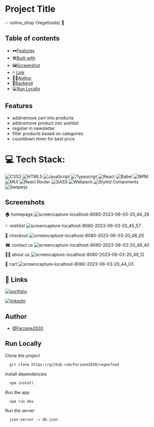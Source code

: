 
# Project Title

✅ online_shop (Vegefoods) 🛒

## Table of contents
  - 🕶[Features](#features)
  - 🛠[Built with](#built-with)
  - 🖼[Screenshot](#screenshot)
  - 🖱 [Link](#links)
  - 👩‍💻[Author](#author)
  - 🛅[Backend](#API)
  - 💻[Run Locally](#Run_Locally)


## Features


- add/remove cart into products 
- add/remove product into wishlist
- register in newsletter
- filter products based on categories
- countdown timer for best price

# 💻 Tech Stack:
![CSS3](https://img.shields.io/badge/css3-%231572B6.svg?style=plastic&logo=css3&logoColor=white) ![HTML5](https://img.shields.io/badge/html5-%23E34F26.svg?style=plastic&logo=html5&logoColor=white) ![JavaScript](https://img.shields.io/badge/javascript-%23323330.svg?style=plastic&logo=javascript&logoColor=%23F7DF1E) ![Typescript](https://img.shields.io/badge/Typescript-F9DC3e?style=plastic&logo=typescript&logoColor=violet) ![React](https://img.shields.io/badge/react-%2320232a.svg?style=plastic&logo=react&logoColor=%2361DAFB)  ![Babel](https://img.shields.io/badge/Babel-F9DC3e?style=plastic&logo=babel&logoColor=black)  ![NPM](https://img.shields.io/badge/NPM-%23000000.svg?style=plastic&logo=npm&logoColor=white) ![MUI](https://img.shields.io/badge/MUI-%230081CB.svg?style=plastic&logo=material-ui&logoColor=white)  ![React Router](https://img.shields.io/badge/React_Router-CA4245?style=plastic&logo=react-router&logoColor=white)  ![SASS](https://img.shields.io/badge/SASS-hotpink.svg?style=plastic&logo=SASS&logoColor=white) ![Webpack](https://img.shields.io/badge/webpack-%238DD6F9.svg?style=plastic&logo=webpack&logoColor=black) ![Styled Components](https://img.shields.io/badge/styled--components-DB7093?style=plastic&logo=styled-components&logoColor=white) ![Swiperjs](https://img.shields.io/badge/swiper-js-DB7093?style=plastic&logo=styled-components&logoColor=white) 

## Screenshots
🏠 homepage
![screencapture-localhost-8080-2023-06-03-20_44_26](https://github.com/Farzane2630/vegeefood/assets/110881082/90d1cf01-e964-4049-b49f-a92d9af1837a)

✨ wishlist
![screencapture-localhost-8080-2023-06-03-20_45_57](https://github.com/Farzane2630/vegeefood/assets/110881082/a86559d6-f3e0-4af9-9739-a1540239abf4)

💸 checkout
![screencapture-localhost-8080-2023-06-03-20_48_05](https://github.com/Farzane2630/vegeefood/assets/110881082/ed1e41a1-0bd2-4ea0-bc75-81018358ace4)

☎ contact us
![screencapture-localhost-8080-2023-06-03-20_48_40](https://github.com/Farzane2630/vegeefood/assets/110881082/f7b550aa-2bea-4e0f-842c-c6f0b9fba308)

🧙‍♀️ about us
![screencapture-localhost-8080-2023-06-03-20_49_12](https://github.com/Farzane2630/vegeefood/assets/110881082/9f127c4e-27ed-4419-a3b8-86971dbb34e2)

🛒 cart
![screencapture-localhost-8080-2023-06-03-20_44_03](https://github.com/Farzane2630/vegeefood/assets/110881082/e6edab3b-fa1f-4494-89dc-7e0fb9109629)

## 🔗 Links
[![portfolio](https://img.shields.io/badge/github-000?style=for-the-badge&logo=github&logoColor=white)](https://github.com/Farzane2630)

[![linkedin](https://img.shields.io/badge/linkedin-0A66C2?style=for-the-badge&logo=linkedin&logoColor=white)](https://www.linkedin.com/in/farzane-kazemi/)



## Author

- [@Farzane2630](https://github.com/Farzane2630)


## Run Locally

Clone the project

```bash
  git clone https://github.com/Farzane2630/vegeefood
```

Install dependencies

```bash
  npm install
```

Run the app

```bash
  npm run dev
```

Run the server

```bash
  json-server -w db.json
```
